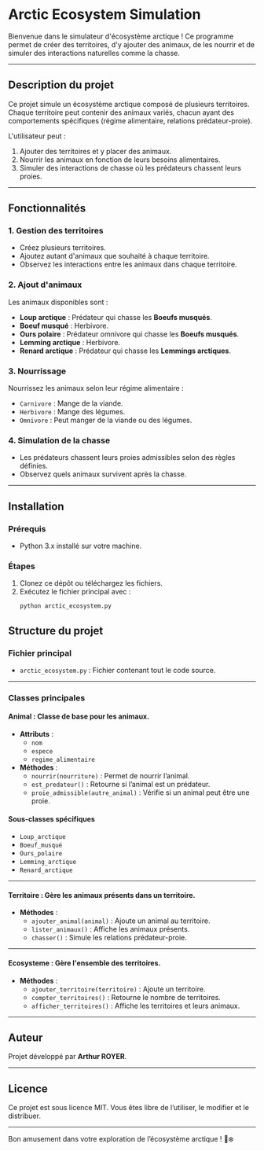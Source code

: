 # Arctic Ecosystem Simulation

Bienvenue dans le simulateur d'écosystème arctique ! Ce programme permet de créer des territoires, d'y ajouter des animaux, de les nourrir et de simuler des interactions naturelles comme la chasse.

---

## **Description du projet**

Ce projet simule un écosystème arctique composé de plusieurs territoires. Chaque territoire peut contenir des animaux variés, chacun ayant des comportements spécifiques (régime alimentaire, relations prédateur-proie). 

L'utilisateur peut :
1. Ajouter des territoires et y placer des animaux.
2. Nourrir les animaux en fonction de leurs besoins alimentaires.
3. Simuler des interactions de chasse où les prédateurs chassent leurs proies.

---

## **Fonctionnalités**

### 1. **Gestion des territoires**
- Créez plusieurs territoires.
- Ajoutez autant d'animaux que souhaité à chaque territoire.
- Observez les interactions entre les animaux dans chaque territoire.

### 2. **Ajout d'animaux**
Les animaux disponibles sont :
- **Loup arctique** : Prédateur qui chasse les **Boeufs musqués**.
- **Boeuf musqué** : Herbivore.
- **Ours polaire** : Prédateur omnivore qui chasse les **Boeufs musqués**.
- **Lemming arctique** : Herbivore.
- **Renard arctique** : Prédateur qui chasse les **Lemmings arctiques**.

### 3. **Nourrissage**
Nourrissez les animaux selon leur régime alimentaire :
- `Carnivore` : Mange de la viande.
- `Herbivore` : Mange des légumes.
- `Omnivore` : Peut manger de la viande ou des légumes.

### 4. **Simulation de la chasse**
- Les prédateurs chassent leurs proies admissibles selon des règles définies.
- Observez quels animaux survivent après la chasse.

---

## **Installation**

### **Prérequis**
- Python 3.x installé sur votre machine.

### **Étapes**
1. Clonez ce dépôt ou téléchargez les fichiers.
2. Exécutez le fichier principal avec :
   ```bash
   python arctic_ecosystem.py

## **Structure du projet**

### **Fichier principal**
- `arctic_ecosystem.py` : Fichier contenant tout le code source.

---

### **Classes principales**

#### **Animal** : Classe de base pour les animaux.
- **Attributs** :
  - `nom`
  - `espece`
  - `regime_alimentaire`
- **Méthodes** :
  - `nourrir(nourriture)` : Permet de nourrir l’animal.
  - `est_predateur()` : Retourne si l’animal est un prédateur.
  - `proie_admissible(autre_animal)` : Vérifie si un animal peut être une proie.

#### **Sous-classes spécifiques**
- `Loup_arctique`
- `Boeuf_musqué`
- `Ours_polaire`
- `Lemming_arctique`
- `Renard_arctique`

---

#### **Territoire** : Gère les animaux présents dans un territoire.
- **Méthodes** :
  - `ajouter_animal(animal)` : Ajoute un animal au territoire.
  - `lister_animaux()` : Affiche les animaux présents.
  - `chasser()` : Simule les relations prédateur-proie.

---

#### **Ecosysteme** : Gère l'ensemble des territoires.
- **Méthodes** :
  - `ajouter_territoire(territoire)` : Ajoute un territoire.
  - `compter_territoires()` : Retourne le nombre de territoires.
  - `afficher_territoires()` : Affiche les territoires et leurs animaux.

---

## **Auteur**
Projet développé par **Arthur ROYER**.

---

## **Licence**
Ce projet est sous licence MIT. Vous êtes libre de l’utiliser, le modifier et le distribuer.

---

Bon amusement dans votre exploration de l’écosystème arctique ! 🐾❄️
